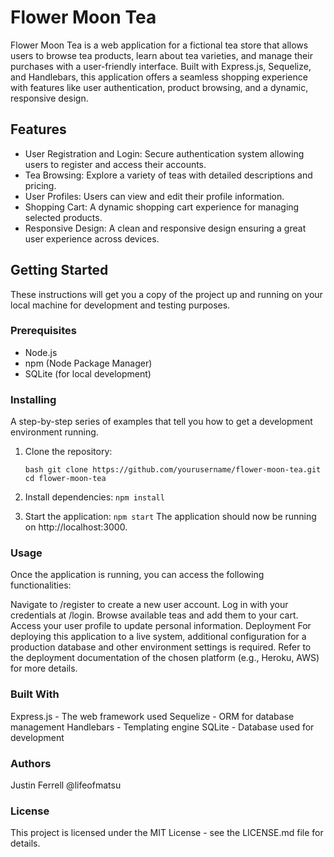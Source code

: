# Flower Moon Tea

Flower Moon Tea is a web application for a fictional tea store that allows users to browse tea products, learn about tea varieties, and manage their purchases with a user-friendly interface. Built with Express.js, Sequelize, and Handlebars, this application offers a seamless shopping experience with features like user authentication, product browsing, and a dynamic, responsive design.

## Features

- User Registration and Login: Secure authentication system allowing users to register and access their accounts.
- Tea Browsing: Explore a variety of teas with detailed descriptions and pricing.
- User Profiles: Users can view and edit their profile information.
- Shopping Cart: A dynamic shopping cart experience for managing selected products.
- Responsive Design: A clean and responsive design ensuring a great user experience across devices.

## Getting Started

These instructions will get you a copy of the project up and running on your local machine for development and testing purposes.

### Prerequisites

- Node.js
- npm (Node Package Manager)
- SQLite (for local development)

### Installing

A step-by-step series of examples that tell you how to get a development environment running.

1. Clone the repository:

   `bash
   git clone https://github.com/yourusername/flower-moon-tea.git
   cd flower-moon-tea`
   
2. Install dependencies:
`npm install`

3. Start the application:
`npm start`
The application should now be running on http://localhost:3000.

### Usage
Once the application is running, you can access the following functionalities:

Navigate to /register to create a new user account.
Log in with your credentials at /login.
Browse available teas and add them to your cart.
Access your user profile to update personal information.
Deployment
For deploying this application to a live system, additional configuration for a production database and other environment settings is required. Refer to the deployment documentation of the chosen platform (e.g., Heroku, AWS) for more details.

### Built With
Express.js - The web framework used
Sequelize - ORM for database management
Handlebars - Templating engine
SQLite - Database used for development

### Authors
Justin Ferrell @lifeofmatsu

### License
This project is licensed under the MIT License - see the LICENSE.md file for details.

